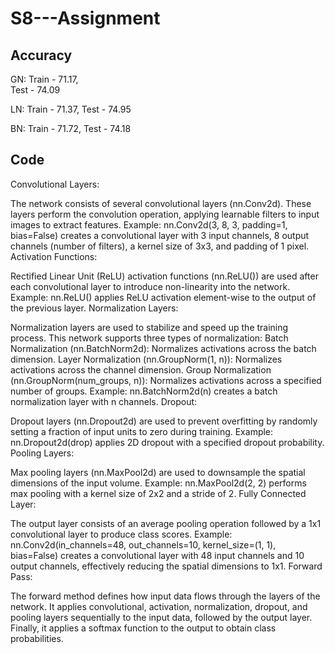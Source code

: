 # S8---Assignment

## Accuracy

GN:
Train	- 71.17,	
Test	- 74.09

LN:
Train	- 71.37,
Test	- 74.95

BN:
Train	- 71.72,
Test	- 74.18

## Code

Convolutional Layers:

The network consists of several convolutional layers (nn.Conv2d). These layers perform the convolution operation, applying learnable filters to input images to extract features.
Example: nn.Conv2d(3, 8, 3, padding=1, bias=False) creates a convolutional layer with 3 input channels, 8 output channels (number of filters), a kernel size of 3x3, and padding of 1 pixel.
Activation Functions:

Rectified Linear Unit (ReLU) activation functions (nn.ReLU()) are used after each convolutional layer to introduce non-linearity into the network.
Example: nn.ReLU() applies ReLU activation element-wise to the output of the previous layer.
Normalization Layers:

Normalization layers are used to stabilize and speed up the training process. This network supports three types of normalization:
Batch Normalization (nn.BatchNorm2d): Normalizes activations across the batch dimension.
Layer Normalization (nn.GroupNorm(1, n)): Normalizes activations across the channel dimension.
Group Normalization (nn.GroupNorm(num_groups, n)): Normalizes activations across a specified number of groups.
Example: nn.BatchNorm2d(n) creates a batch normalization layer with n channels.
Dropout:

Dropout layers (nn.Dropout2d) are used to prevent overfitting by randomly setting a fraction of input units to zero during training.
Example: nn.Dropout2d(drop) applies 2D dropout with a specified dropout probability.
Pooling Layers:

Max pooling layers (nn.MaxPool2d) are used to downsample the spatial dimensions of the input volume.
Example: nn.MaxPool2d(2, 2) performs max pooling with a kernel size of 2x2 and a stride of 2.
Fully Connected Layer:

The output layer consists of an average pooling operation followed by a 1x1 convolutional layer to produce class scores.
Example: nn.Conv2d(in_channels=48, out_channels=10, kernel_size=(1, 1), bias=False) creates a convolutional layer with 48 input channels and 10 output channels, effectively reducing the spatial dimensions to 1x1.
Forward Pass:

The forward method defines how input data flows through the layers of the network.
It applies convolutional, activation, normalization, dropout, and pooling layers sequentially to the input data, followed by the output layer.
Finally, it applies a softmax function to the output to obtain class probabilities.
